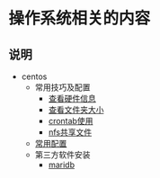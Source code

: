 # 操作系统相关的内容

## 说明

- centos
  - 常用技巧及配置
     - [查看硬件信息](./centos/常用技巧及配置/查看硬件信息.md)
     - [查看文件夹大小](./centos/常用技巧及配置/查看文件夹大小.md)
     - [crontab使用](./centos/常用技巧及配置/crontab.md)
     - [nfs共享文件](./centos/常用技巧及配置/nfs共享文件.md)
  - [常用配置](./centos/常用配置.md)
  - 第三方软件安装
     - [maridb](./centos/第三方软件安装/maridb.md)